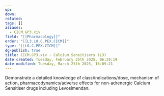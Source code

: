 ```yaml
---
up: 
down: 
related: 
tags: []
aliases:
  - CICM.GP3.xiv
field: "[[Pharmacology]]"
order: "[[L3.LO.C.PEX.CICM]]"
type: "[[LO.C.PEX.CICM]]"
dg-publish: true
title: CICM.GP3.xiv - Calcium Sensitisers (L3)
date created: Tuesday, February 25th 2025, 06:29:19
date modified: Tuesday, March 25th 2025, 16:09:21
---
```


Demonstrate a detailed knowledge of class/indications/dose, mechanism of action, pharmacodynamics/adverse effects for non-adrenergic Calcium Sensitiser drugs including Levosimendan.
